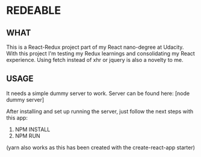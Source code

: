 # REDEABLE

## WHAT

This is a React-Redux project part of my React nano-degree at Udacity. With this project I'm testing my Redux learnings and consolidating my React experience. Using fetch instead of xhr or jquery is also a novelty to me.

## USAGE

It needs a simple dummy server to work. Server can be found here: [node dummy server]

After installing and set up running the server, just follow the next steps with this app:

1) NPM INSTALL
2) NPM RUN

(yarn also works as this has been created with the create-react-app starter)